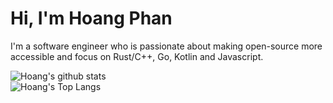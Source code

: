 # Hi, I'm Hoang Phan

I'm a software engineer who is passionate about making open-source more accessible and focus on Rust/C++, Go, Kotlin and Javascript.

![Hoang's github stats](https://github-readme-stats.vercel.app/api?username=hoangpq)
<br/>
![Hoang's Top Langs](https://github-readme-stats.vercel.app/api/top-langs/?username=anuraghazra&layout=compact)
